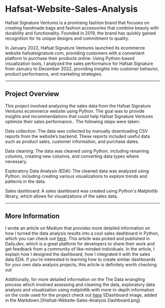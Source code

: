 # Hafsat-Website-Sales-Analysis
Hafsat Signature Ventures is a promising fashion brand that focuses on creating handmade bags and fashion accessories that combine beauty with durability and functionality. Founded in 2019, the brand has quickly gained recognition for its unique designs and commitment to quality.

In January 2022, Hafsat Signature Ventures launched its ecommerce website hafsatsignature.com, providing customers with a convenient platform to purchase their products online. Using Python-based visualization tools, I analyzed the sales performance for Hafsat Signature from January to December 2022, providing insights into customer behavior, product performance, and marketing strategies.

***

## Project Overview
This project involved analyzing the sales data from the Hafsat Signature Ventures ecommerce website using Python. The goal was to provide insights and recommendations that could help Hafsat Signature Ventures optimize their sales performance.. The following steps were taken:

Data collection: The data was collected by manually downloading CSV reports from the website’s backend. These reports included useful data such as product sales, customer information, and purchase dates.

Data cleaning: The data was cleaned using Python, including renaming columns, creating new columns, and converting data types where necessary.

Exploratory Data Analysis (EDA): The cleaned data was analyzed using Python, including creating various visualizations to explore trends and patterns in the data.

Sales dashboard: A sales dashboard was created using Python's Matplotlib library, which allows for visualizations of the sales data.

***

## More Information
I wrote an article on Medium that provides more detailed information on how I turned the data analysis results into a cool sales dashboard in Python, which you can check out [here](https://app.daily.dev/posts/eku7U2Pm0). This article was picked and published in Daily.dev, which is a great platform for developers to share their work and get feedback from a community of like-minded individuals. In the article, I explain how I designed the dashboard, how I integrated it with the sales data EDA. If you're interested in learning how to create similar dashboards for your own data analysis projects, this article is definitely worth checking out

Additionally, for more detailed information on the The Data wrangling process which involved assessing and cleaning the data, exploratory data analysis and visualization using matplotlib with more in-depth information on the code used for the project check out [here](https://github.com/azeezat123/Hafsat-Website-Sales-Analysis/blob/94a3d8b47f5e4804f52af07b7edf21dd5451af1f/Hafsat-Website-Sales-Analysis%20(1).ipynb)
![Dashboard image, added in the Markdown.](Hafsat-Website-Sales-Analysis Dashboard.png)
 
 

